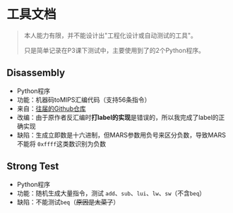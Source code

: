  # 工具文档

> 本人能力有限，并不能设计出"工程化设计或自动测试的工具"。
>
> 只是简单记录在P3课下测试中，主要使用到了的2个Python程序。

## Disassembly

* Python程序
* 功能：机器码toMIPS汇编代码（支持56条指令）
* 来自：[往届的Github仓库](https://github.com/rfhits/Computer-Organization-BUAA-2020)
* 改编：由于原作者反汇编时**打label的实现**是错误的，所以我完成了label的正确实现
* 缺陷：生成立即数是十六进制，但MARS参数用负号来区分负数，导致MARS不能将 `0xffff`这类数识别为负数

## Strong Test

* Python程序
* 功能：随机生成大量指令，测试 `add`、`sub`、`lui`、`lw`、`sw`（不含`beq`）
* 缺陷：不能测试`beq`（~~原因是太菜了~~）
